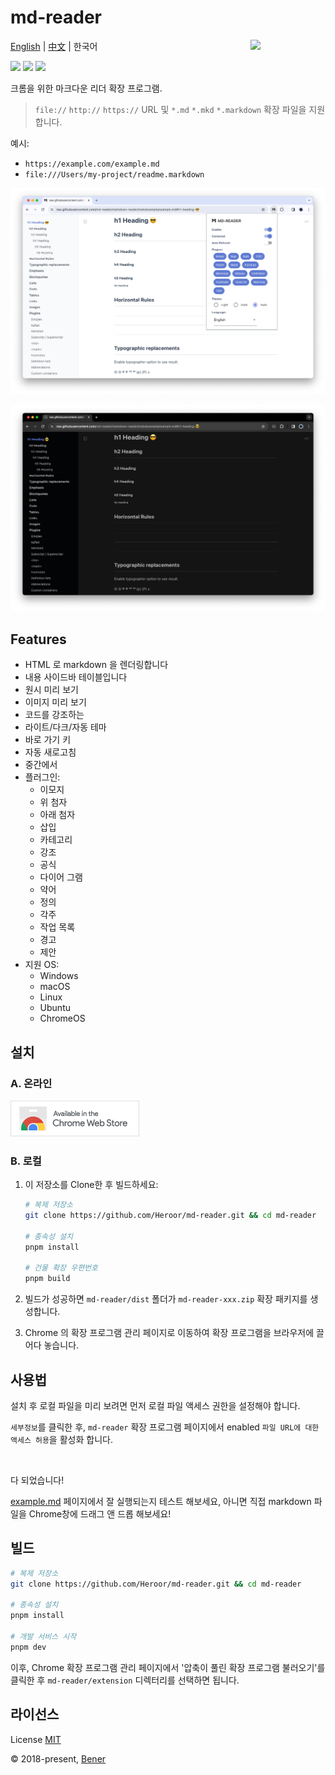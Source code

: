# md-reader

<img src="./src/images/logo-stroke.svg" align="right" width="120">

[English](./README.md) | [中文](./README-cn.md) | 한국어

[![](https://badgen.net/chrome-web-store/v/medapdbncneneejhbgcjceippjlfkmkg?icon=chrome&color=607cd2)](https://chrome.google.com/webstore/detail/md-reader/medapdbncneneejhbgcjceippjlfkmkg) [![](https://badgen.net/chrome-web-store/stars/medapdbncneneejhbgcjceippjlfkmkg?icon=chrome&color=607cd2)](https://chrome.google.com/webstore/detail/md-reader/medapdbncneneejhbgcjceippjlfkmkg) [![](https://badgen.net/chrome-web-store/users/medapdbncneneejhbgcjceippjlfkmkg?icon=chrome&color=607cd2)](https://chrome.google.com/webstore/detail/md-reader/medapdbncneneejhbgcjceippjlfkmkg)

크롬을 위한 마크다운 리더 확장 프로그램.

> `file://` `http://` `https://` URL 및 `*.md` `*.mkd` `*.markdown` 확장 파일을 지원합니다.

예시:

- `https://example.com/example.md`
- `file:///Users/my-project/readme.markdown`

![배너1](./example/example-1.png)

![배너2](./example/example-2.png)

## Features

- HTML 로 markdown 을 렌더링합니다
- 내용 사이드바 테이블입니다
- 원시 미리 보기
- 이미지 미리 보기
- 코드를 강조하는
- 라이트/다크/자동 테마
- 바로 가기 키
- 자동 새로고침
- 중간에서
- 플러그인:
  - 이모지
  - 위 첨자
  - 아래 첨자
  - 삽입
  - 카테고리
  - 강조
  - 공식
  - 다이어 그램
  - 약어
  - 정의
  - 각주
  - 작업 목록
  - 경고
  - 제안
- 지원 OS:
  - Windows
  - macOS
  - Linux
  - Ubuntu
  - ChromeOS

## 설치

### A. 온라인

[![Chrome Web Store](./src/images/chrome-web-store.png)](https://chrome.google.com/webstore/detail/markdown-reader/medapdbncneneejhbgcjceippjlfkmkg)

### B. 로컬

1. 이 저장소를 Clone한 후 빌드하세요:

   ```bash
   # 복제 저장소
   git clone https://github.com/Heroor/md-reader.git && cd md-reader

   # 종속성 설치
   pnpm install

   # 건물 확장 우편번호
   pnpm build
   ```

2. 빌드가 성공하면 `md-reader/dist` 폴더가 `md-reader-xxx.zip` 확장 패키지를 생성합니다.

3. Chrome 의 확장 프로그램 관리 페이지로 이동하여 확장 프로그램을 브라우저에 끌어다 놓습니다.

## 사용법

설치 후 로컬 파일을 미리 보려면 먼저 로컬 파일 액세스 권한을 설정해야 합니다.

`세부정보`를 클릭한 후, `md-reader` 확장 프로그램 페이지에서 enabled `파일 URL에 대한 액세스 허용`을 활성화 합니다.

<br/>

다 되었습니다!

[example.md](https://raw.githubusercontent.com/Heroor/md-reader/main/example/example.md) 페이지에서 잘 실행되는지 테스트 해보세요, 아니면 직접 markdown 파일을 Chrome창에 드래그 앤 드롭 해보세요!

## 빌드

```bash
# 복제 저장소
git clone https://github.com/Heroor/md-reader.git && cd md-reader

# 종속성 설치
pnpm install

# 개발 서비스 시작
pnpm dev
```

이후, Chrome 확장 프로그램 관리 페이지에서 '압축이 풀린 확장 프로그램 불러오기'를 클릭한 후 `md-reader/extension` 디렉터리를 선택하면 됩니다.

## 라이선스

License [MIT](https://github.com/Heroor/md-reader/blob/master/LICENSE)

© 2018-present, [Bener](https://github.com/Heroor)
